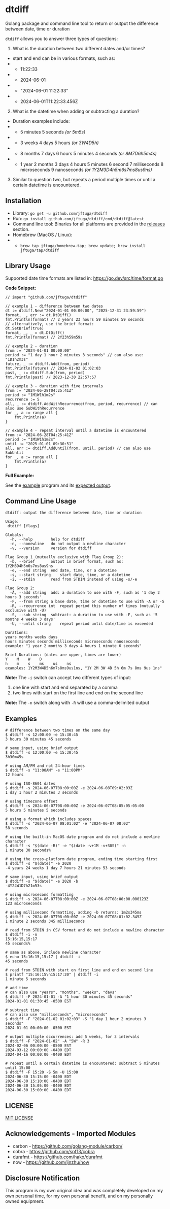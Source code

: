 # dtdiff
Golang package and command line tool to return or output the difference between date, time or duration

`dtdiff` allows you to answer three types of questions:

1. What is the duration between two different dates and/or times?
* start and end can be in various formats, such as:
* * 11:22:33
* * 2024-06-01
* * "2024-06-01 11:22:33"
* * 2024-06-01T11:22:33.456Z
2. What is the datetime when adding or subtracting a duration?
* Duration examples include:
* * 5 minutes 5 seconds *(or 5m5s)*
* * 3 weeks 4 days 5 hours *(or 3W4D5h)*
* * 8 months 7 days 6 hours 5 minutes 4 seconds *(or 8M7D6h5m4s)*
* * 1 year 2 months 3 days 4 hours 5 minutes 6 second 7 milliseconds 8 microseconds 9 nanoseconds *(or 1Y2M3D4h5m6s7ms8us9ns)*
3. Similar to question two, but repeats a period multiple times or until a certain datetime is encountered.

## Installation

* Library: `go get -u github.com/jftuga/dtdiff`
* Run: `go install github.com/jftuga/dtdiff/cmd/dtdiff@latest`
* Command line tool: Binaries for all platforms are provided in the [releases](https://github.com/jftuga/dtdiff/releases) section.
* Homebrew (MacOS / Linux):
* * `brew tap jftuga/homebrew-tap; brew update; brew install jftuga/tap/dtdiff`


## Library Usage

Supported date time formats are listed in: https://go.dev/src/time/format.go

**Code Snippet:**

```golang
// import "github.com/jftuga/dtdiff"

// example 1 - difference between two dates
dt := dtdiff.New("2024-01-01 00:00:00", "2025-12-31 23:59:59")
format, _, err := dt.DtDiff()
fmt.Println(format) // 2 years 23 hours 59 minutes 59 seconds
// alternatively, use the brief format:
dt.SetBrief(true)
format, _, _ = dt.DtDiff()
fmt.Println(format) // 2Y23h59m59s

// example 2 - duration
from := "2024-01-01 00:00:00"
period := "1 day 1 hour 2 minutes 3 seconds" // can also use: "1D1h2m3s"
future, _ := dtdiff.Add(from, period)
fmt.Println(future) // 2024-01-02 01:02:03
past, _ := dtdiff.Sub(from, period)
fmt.Println(past) // 2023-12-30 22:57:57

// example 3 - duration with five intervals
from := "2024-06-28T04:25:41Z"
period := "1M1W1h1m2s"
recurrence := 5
all, _ := dtdiff.AddWithRecurrence(from, period, recurrence) // can also use SubWithRecurrence
for _, a := range all {
    fmt.Println(a)
}

// example 4 - repeat interval until a datetime is encountered
from := "2024-06-28T04:25:41Z"
period := "1M1W1h1m2s"
until := "2025-01-01 09:30:51"
all, err := dtdiff.AddUntil(from, until, period) // can also use SubUntil
for _, a := range all {
    fmt.Println(a)
}
```

**Full Example:**

See the [example](cmd/example/main.go) program and its [expected output](cmd/example/expected-output.txt).


## Command Line Usage

```
dtdiff: output the difference between date, time or duration

Usage:
 dtdiff [flags]

Globals:
  -h, --help		help for dtdiff
  -n, --nonewline	do not output a newline character
  -v, --version		version for dtdiff

Flag Group 1 (mutually exclusive with Flag Group 2):
  -b, --brief		output in brief format, such as: 1Y2M3D4h5m6s7ms8us9ns
  -e, --end string	end date, time, or a datetime
  -s, --start string	start date, time, or a datetime
  -i, --stdin		read from STDIN instead of using -s/-e

Flag Group 2:
  -A, --add string	add: a duration to use with -F, such as '1 day 2 hours 3 seconds'
  -F, --from string	a base date, time or datetime to use with -A or -S
  -R, --recurrence int	repeat period this number of times (mutually exclusive with -U)
  -S, --sub string	subtract: a duration to use with -F, such as '5 months 4 weeks 3 days'
  -U, --until string	repeat period until date/time is exceeded

Durations:
years months weeks days
hours minutes seconds milliseconds microseconds nanoseconds
example: "1 year 2 months 3 days 4 hours 1 minute 6 seconds"

Brief Durations: (dates are upper, times are lower)
Y    M    W    D
h    m    s    ms    us    ns
examples: 1Y2M3W4D5h6m7s8ms9us1ns, "1Y 2M 3W 4D 5h 6m 7s 8ms 9us 1ns"

```

**Note:** The `-i` switch can accept two different types of input:

1. one line with start and end separated by a comma
2. two lines with start on the first line and end on the second line

**Note:** The `-n` switch along with `-R` will use a comma-delimited output

## Examples

```shell
# difference between two times on the same day
$ dtdiff -s 12:00:00 -e 15:30:45
3 hours 30 minutes 45 seconds

# same input, using brief output
$ dtdiff -s 12:00:00 -e 15:30:45
3h30m45s

# using AM/PM and not 24-hour times
$ dtdiff -s "11:00AM" -e "11:00PM"
12 hours

# using ISO-8601 dates
$ dtdiff -s 2024-06-07T08:00:00Z -e 2024-06-08T09:02:03Z
1 day 1 hour 2 minutes 3 seconds

# using timezone offset
$ dtdiff -s 2024-06-07T08:00:00Z -e 2024-06-07T08:05:05-05:00
5 hours 5 minutes 5 seconds

# using a format which includes spaces
$ dtdiff -s "2024-06-07 08:01:02" -e "2024-06-07 08:02"
58 seconds

# using the built-in MacOS date program and do not include a newline character
$ dtdiff -s "$(date -R)" -e "$(date -v+1M -v+30S)" -n
1 minute 30 seconds%

# using the cross-platform date program, ending time starting first
$ dtdiff -s "$(date)" -e 2020
-4 years 24 weeks 1 day 7 hours 21 minutes 53 seconds

# same input, using brief output
$ dtdiff -s "$(date)" -e 2020 -b
-4Y24W1D7h21m53s

# using microsecond formatting
$ dtdiff -s 2024-06-07T08:00:00Z -e 2024-06-07T08:00:00.000123Z
123 microseconds

# using millisecond formatting, adding -b returns: 1m2s345ms
$ dtdiff -s 2024-06-07T08:00:00Z -e 2024-06-07T08:01:02.345Z
1 minute 2 seconds 345 milliseconds

# read from STDIN in CSV format and do not include a newline character
$ dtdiff -i -n
15:16:15,15:17
45 seconds%

# same as above, include newline character
$ echo 15:16:15,15:17 | dtdiff -i
45 seconds

# read from STDIN with start on first line and end on second line
$ printf "15:16:15\n15:17:20" | dtdiff -i
1 minute 5 seconds

# add time
# can also use "years", "months", "weeks", "days"
$ dtdiff -F 2024-01-01 -A "1 hour 30 minutes 45 seconds"
2024-01-01 01:30:45 -0500 EST

# subtract time
# can also use "milliseconds", "microseconds"
$ dtdiff -F "2024-01-02 01:02:03" -S "1 day 1 hour 2 minutes 3 seconds"
2024-01-01 00:00:00 -0500 EST

# output multiple occurrences: add 5 weeks, for 3 intervals
$ dtdiff -F "2024-01-02" -A "5W" -R 3
2024-02-06 00:00:00 -0500 EST
2024-03-12 00:00:00 -0400 EDT
2024-04-16 00:00:00 -0400 EDT

# repeat until a certain datetime is encountered: subtract 5 minutes until 15:00
$ dtdiff -F 15:20 -S 5m -U 15:00
2024-06-30 15:15:00 -0400 EDT
2024-06-30 15:10:00 -0400 EDT
2024-06-30 15:05:00 -0400 EDT
2024-06-30 15:00:00 -0400 EDT
```

## LICENSE

[MIT LICENSE](LICENSE)

## Acknowledgements - Imported Modules

* carbon - https://github.com/golang-module/carbon/
* cobra - https://github.com/spf13/cobra
* durafmt - https://github.com/hako/durafmt
* now - https://github.com/jinzhu/now

## Disclosure Notification

This program is my own original idea and was completely developed
on my own personal time, for my own personal benefit, and on my
personally owned equipment.
